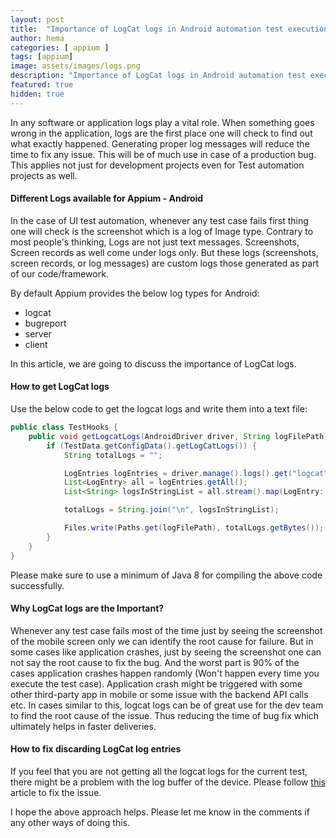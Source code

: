 ```yaml
---
layout: post
title:  "Importance of LogCat logs in Android automation test execution"
author: hema
categories: [ appium ]
tags: [appium]
image: assets/images/logs.png
description: "Importance of LogCat logs in Android automation test execution"
featured: true
hidden: true
---
```


In any software or application logs play a vital role. When something goes wrong in the application, logs are the first place one will check to find out what exactly happened.
Generating proper log messages will reduce the time to fix any issue. This will be of much use in case of a production bug. This applies not just for development projects even for Test automation projects as well.

#### Different Logs available for Appium - Android

In the case of UI test automation, whenever any test case fails first thing one will check is the screenshot which is a log of Image type. Contrary to most people's thinking, Logs are not just text messages. Screenshots, Screen records as well come under logs only. But these logs (screenshots, screen records, or log messages) are custom logs those generated as part of our code/framework.

By default Appium provides the below log types for Android:
* logcat
* bugreport  
* server
* client

In this article, we are going to discuss the importance of LogCat logs.

#### How to get LogCat logs

Use the below code to get the logcat logs and write them into a text file:
```java
public class TestHooks {
    public void getLogcatLogs(AndroidDriver driver, String logFilePath) throws IOException {
        if (TestData.getConfigData().getLogCatLogs()) {
            String totalLogs = "";

            LogEntries logEntries = driver.manage().logs().get("logcat");
            List<LogEntry> all = logEntries.getAll();
            List<String> logsInStringList = all.stream().map(LogEntry::toString).collect(Collectors.toList());

            totalLogs = String.join("\n", logsInStringList);

            Files.write(Paths.get(logFilePath), totalLogs.getBytes());
        }
    }
}
```

Please make sure to use a minimum of Java 8 for compiling the above code successfully.

#### Why LogCat logs are the Important?

Whenever any test case fails most of the time just by seeing the screenshot of the mobile screen only we can identify the root cause for failure. But in some cases like application crashes, just by seeing the screenshot one can not say the root cause to fix the bug. And the worst part is 90% of the cases application crashes happen randomly (Won't happen every time you execute the test case).
Application crash might be triggered with some other third-party app in mobile or some issue with the backend API calls etc. In cases similar to this, logcat logs can be of great use for the dev team to find the root cause of the issue. Thus reducing the time of bug fix which ultimately helps in faster deliveries.
 
#### How to fix discarding LogCat log entries

If you feel that you are not getting all the logcat logs for the current test, there might be a problem with the log buffer of the device. Please follow [this](../update-logcat-buffersize) article to fix the issue.

I hope the above approach helps. Please let me know in the comments if any other ways of doing this.
